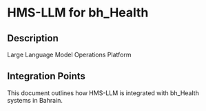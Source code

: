 # HMS-LLM for bh_Health

## Description

Large Language Model Operations Platform

## Integration Points

This document outlines how HMS-LLM is integrated with bh_Health systems in Bahrain.
